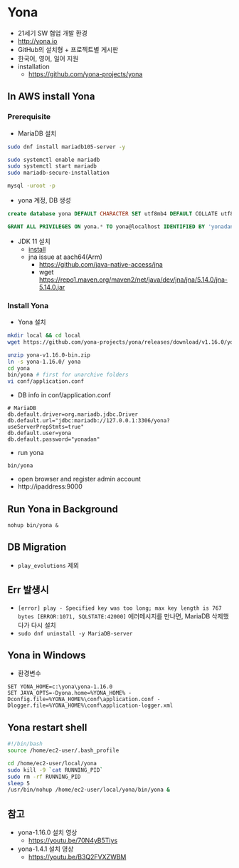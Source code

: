 # Yona
- 21세기 SW 협업 개발 환경
- http://yona.io
- GitHub의 설치형 + 프로젝트별 게시판
- 한국어, 영어, 일어 지원
- installation
  - https://github.com/yona-projects/yona

## In AWS install Yona

### Prerequisite
- MariaDB 설치

```sh
sudo dnf install mariadb105-server -y
```

```sh
sudo systemctl enable mariadb
sudo systemctl start mariadb
sudo mariadb-secure-installation
```

```sh
mysql -uroot -p
```

  - yona 계정, DB 생성

```sql
create database yona DEFAULT CHARACTER SET utf8mb4 DEFAULT COLLATE utf8mb4_bin;

GRANT ALL PRIVILEGES ON yona.* TO yona@localhost IDENTIFIED BY 'yonadan';
```

- JDK 11 설치
  - [install](/mib/java)
  - jna issue at aach64(Arm)
    - https://github.com/java-native-access/jna
    - wget https://repo1.maven.org/maven2/net/java/dev/jna/jna/5.14.0/jna-5.14.0.jar

### Install Yona
- Yona 설치

```sh
mkdir local && cd local
wget https://github.com/yona-projects/yona/releases/download/v1.16.0/yona-v1.16.0-bin.zip

unzip yona-v1.16.0-bin.zip
ln -s yona-1.16.0/ yona
cd yona
bin/yona # first for unarchive folders
vi conf/application.conf
```

  - DB info in conf/application.conf

```
# MariaDB
db.default.driver=org.mariadb.jdbc.Driver
db.default.url="jdbc:mariadb://127.0.0.1:3306/yona?useServerPrepStmts=true"
db.default.user=yona
db.default.password="yonadan"
```

  - run yona
```
bin/yona
```
- open browser and register admin account
- http://ipaddress:9000

## Run Yona in Background

```
nohup bin/yona &
```

## DB Migration
- `play_evolutions` 제외

## Err 발생시
- `[error] play - Specified key was too long; max key length is 767 bytes [ERROR:1071, SQLSTATE:42000]`
에러메시지를 만나면, MariaDB 삭제했다가 다시 설치
- `sudo dnf uninstall -y MariaDB-server`


## Yona in Windows
- 환경변수

```
SET YONA_HOME=c:\yona\yona-1.16.0
SET JAVA_OPTS=-Dyona.home=%YONA_HOME% -Dconfig.file=%YONA_HOME%\conf\application.conf -Dlogger.file=%YONA_HOME%\conf\application-logger.xml
```

## Yona restart shell
```sh
#!/bin/bash
source /home/ec2-user/.bash_profile

cd /home/ec2-user/local/yona
sudo kill -9 `cat RUNNING_PID`
sudo rm -rf RUNNING_PID
sleep 5
/usr/bin/nohup /home/ec2-user/local/yona/bin/yona &
```

## 참고
- yona-1.16.0 설치 영상
  - https://youtu.be/70N4yB5Tiys
- yona-1.4.1 설치 영상
  - https://youtu.be/B3Q2FVXZWBM
